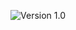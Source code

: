 <p align="center">
  <img src="https://img.shields.io/badge/version-1.0-blue" alt="Version 1.0">
</p>
